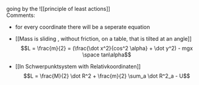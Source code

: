 going by the ![[principle of least actions]]  
Comments:
- for every coordinate there will be a seperate equation 

- [[Mass is sliding , without friction, on a table, that is tilted at an angle]] 
	$$L = \frac{m}{2} = (\frac{\dot x^2}{cos^2 \alpha} + \dot y^2) - mgx \space tan\alpha$$

- [[In Schwerpunktsystem with Relativkoordinaten]]  
$$L = \frac{M}{2} \dot R^2 + \frac{m}{2} \sum_a \dot R^2_a - U$$